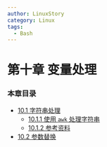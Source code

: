 ```yaml
---
author: LinuxStory
category: Linux
tags:
  - Bash
---
```

# 第十章 变量处理

### 本章目录

- [10.1 字符串处理](10_1_manipulating_strings.md)
	- [10.1.1 使用 `awk` 处理字符串](10_1_1_manipulating_strings_using_awk.md)
	- [10.1.2 参考资料](10_1_2_further_reference.md)
- [10.2 参数替换](10_2_parameter_substitution.md)